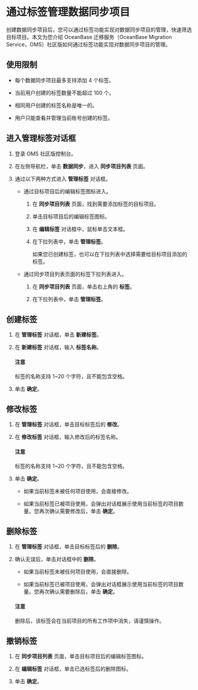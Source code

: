 # 通过标签管理数据同步项目

创建数据同步项目后，您可以通过标签功能实现对数据同步项目的管理，快速筛选目标项目。本文为您介绍 OceanBase 迁移服务（OceanBase Migration Service，OMS）社区版如何通过标签功能实现对数据同步项目的管理。

## 使用限制

* 每个数据同步项目最多支持添加 4 个标签。

* 当前用户创建的标签数量不能超过 100 个。

* 相同用户创建的标签名称是唯一的。

* 用户只能查看并管理当前账号创建的标签。

## 进入管理标签对话框

1. 登录 OMS 社区版控制台。

2. 在左侧导航栏，单击 **数据同步**，进入 **同步项目列表** 页面。

3. 通过以下两种方式进入 **管理标签** 对话框。

   * 通过目标项目后的编辑标签图标进入。

     1. 在 **同步项目列表** 页面，找到需要添加标签的目标项目。

     2. 单击目标项目后的编辑标签图标。

     3. 在 **编辑标签** 对话框中，鼠标单击文本框。

     4. 在下拉列表中，单击 **管理标签**。

        如果您已创建标签，也可以在下拉列表中选择需要给目标项目添加的标签。

   * 通过同步项目列表页面的标签下拉列表进入。

     1. 在 **同步项目列表** 页面，单击右上角的 **标签**。

     2. 在下拉列表中，单击 **管理标签**。

## 创建标签

1. 在 **管理标签** 对话框，单击 **新建标签**。

2. 在 **新建标签** 对话框，输入 **标签名称**。

    <main id="notice" type='notice'>
    <h4>注意</h4>
    <p>标签的名称支持 1~20 个字符，且不能包含空格。</p>
    </main>

3. 单击 **确定**。

## 修改标签

1. 在 **管理标签** 对话框，单击目标标签后的 **修改**。

2. 在 **修改标签** 对话框，输入修改后的标签名称。

    <main id="notice" type='notice'>
    <h4>注意</h4>
    <p>标签的名称支持 1~20 个字符，且不能包含空格。</p>
    </main>

3. 单击 **确定**。

   * 如果当前标签未被任何项目使用，会直接修改。

   * 如果当前标签已被项目使用，会弹出对话框展示使用当前标签的项目数量。您再次确认需要修改后，单击 **确定**。

## 删除标签

1. 在 **管理标签** 对话框，单击目标标签后的 **删除**。

2. 确认无误后，单击对话框中的 **删除**。

   * 如果当前标签未被任何项目使用，会直接删除。

   * 如果当前标签已被项目使用，会弹出对话框展示使用当前标签的项目数量。您再次确认需要删除后，单击 **确定**。

    <main id="notice" type='explain'>
    <h4>注意</h4>
    <p>删除后，该标签会在当前项目的所有工作项中消失，请谨慎操作。</p>
    </main>

## 撤销标签

1. 在 **同步项目列表** 页面，单击目标项目后的编辑标签图标。

2. 在 **编辑标签** 对话框，单击已选标签后的删除图标。

3. 单击 **确定**。
